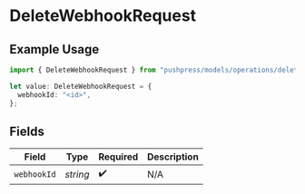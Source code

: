 # DeleteWebhookRequest

## Example Usage

```typescript
import { DeleteWebhookRequest } from "pushpress/models/operations/deletewebhook.js";

let value: DeleteWebhookRequest = {
  webhookId: "<id>",
};
```

## Fields

| Field              | Type               | Required           | Description        |
| ------------------ | ------------------ | ------------------ | ------------------ |
| `webhookId`        | *string*           | :heavy_check_mark: | N/A                |